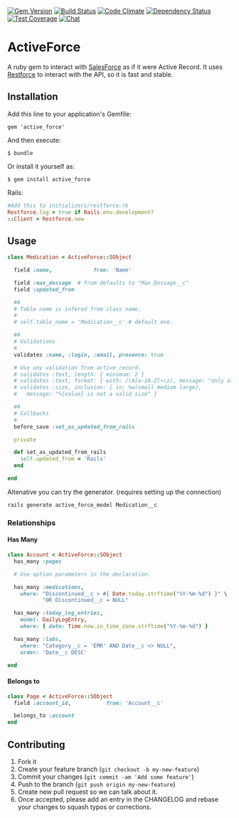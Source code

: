 [![Gem Version](http://img.shields.io/gem/v/active_force.svg)](http://badge.fury.io/rb/active_force)
[![Build Status](http://img.shields.io/travis/ionia-corporation/active_force.svg)](https://travis-ci.org/ionia-corporation/active_force)
[![Code Climate](http://img.shields.io/codeclimate/github/ionia-corporation/active_force.svg)](https://codeclimate.com/github/ionia-corporation/active_force)
[![Dependency Status](http://img.shields.io/gemnasium/ionia-corporation/active_force.svg)](https://gemnasium.com/ionia-corporation/active_force)
[![Test Coverage](https://codeclimate.com/github/ionia-corporation/active_force/badges/coverage.svg)](https://codeclimate.com/github/ionia-corporation/active_force)
[![Chat](http://img.shields.io/badge/chat-gitter-brightgreen.svg)](https://gitter.im/ionia-corporation/active_force)

# ActiveForce

A ruby gem to interact with [SalesForce][1] as if it were Active Record. It
uses [Restforce][2] to interact with the API, so it is fast and stable.

 [1]: http://www.salesforce.com
 [2]: https://github.com/ejholmes/restforce

## Installation

Add this line to your application's Gemfile:

    gem 'active_force'

And then execute:

    $ bundle

Or install it yourself as:

    $ gem install active_force

Rails:

```ruby
#Add this to initializers/restforce.rb
Restforce.log = true if Rails.env.development?
::Client = Restforce.new
```

## Usage

```ruby
class Medication < ActiveForce::SObject

  field :name,             from: 'Name'

  field :max_dossage  # from defaults to "Max_Dossage__c" 
  field :updated_from

  ##
  # Table name is infered from class name.
  #
  # self.table_name = 'Medication__c' # default one.

  ##
  # Validations
  #
  validates :name, :login, :email, presence: true

  # Use any validation from active record.
  # validates :text, length: { minimum: 2 }
  # validates :text, format: { with: /\A[a-zA-Z]+\z/, message: "only allows letters" }
  # validates :size, inclusion: { in: %w(small medium large),
  #   message: "%{value} is not a valid size" }

  ##
  # Callbacks
  #
  before_save :set_as_updated_from_rails

  private

  def set_as_updated_from_rails
    self.updated_from = 'Rails'
  end

end
```

Altenative you can try the generator. (requires setting up the connection)

    rails generate active_force_model Medication__c

### Relationships

#### Has Many

```ruby
class Account < ActiveForce::SObject
  has_many :pages

  # Use option parameters in the declaration.

  has_many :medications,
    where: "Discontinued__c > #{ Date.today.strftime("%Y-%m-%d") }" \
           "OR Discontinued__c = NULL"

  has_many :today_log_entries,
    model: DailyLogEntry,
    where: { date: Time.now.in_time_zone.strftime("%Y-%m-%d") }

  has_many :labs,
    where: "Category__c = 'EMR' AND Date__c <> NULL",
    order: 'Date__c DESC'

end
```

#### Belongs to

```ruby
class Page < ActiveForce::SObject
  field :account_id,           from: 'Account__c'

  belongs_to :account
end
```

## Contributing

1. Fork it
2. Create your feature branch (`git checkout -b my-new-feature`)
3. Commit your changes (`git commit -am 'Add some feature'`)
4. Push to the branch (`git push origin my-new-feature`)
5. Create new pull request so we can talk about it.
6. Once accepted, please add an entry in the CHANGELOG and rebase your changes
   to squash typos or corrections.
